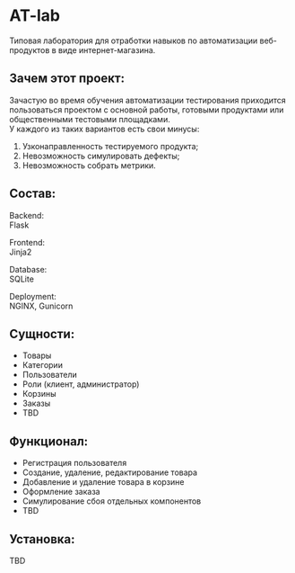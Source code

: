 # AT-lab

Типовая лаборатория для отработки навыков по автоматизации веб-продуктов в виде интернет-магазина.

## Зачем этот проект:
Зачастую во время обучения автоматизации тестирования приходится пользоваться проектом с основной работы, готовыми продуктами или общественными тестовыми площадками.  
У каждого из таких вариантов есть свои минусы:
1. Узконаправленность тестируемого продукта; 
2. Невозможность симулировать дефекты;
3. Невозможность собрать метрики.

## Состав:
Backend:  
Flask

Frontend:  
Jinja2

Database:  
SQLite

Deployment:  
NGINX, Gunicorn 

## Сущности:
- Товары
- Категории
- Пользователи
- Роли (клиент, администратор)
- Корзины
- Заказы
- TBD
  
## Функционал:
- Регистрация пользователя
- Создание, удаление, редактирование товара
- Добавление и удаление товара в корзине
- Оформление заказа
- Симулирование сбоя отдельных компонентов
- TBD

## Установка:
TBD
